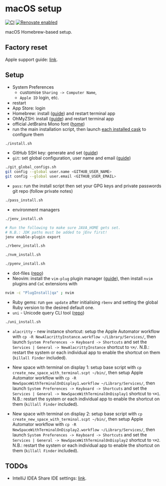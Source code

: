 # macOS setup

[![CI](https://github.com/horothesun/macos-setup/actions/workflows/ci.yml/badge.svg)](https://github.com/horothesun/macos-setup/actions/workflows/ci.yml)
[![Renovate enabled](https://img.shields.io/badge/renovate-enabled-brightgreen.svg?style=flat-square)](https://renovatebot.com)

macOS Homebrew-based setup.

## Factory reset

Apple support guide: [link](https://support.apple.com/en-gb/HT201065).

## Setup

- System Preferences
  - customise `Sharing -> Computer Name`,
  - `Apple ID` login, etc.
- restart
- App Store: login
- Homebrew: install ([guide](https://docs.brew.sh/Installation)) and restart terminal app
- OhMyZSH: install ([guide](https://github.com/ohmyzsh/ohmyzsh#basic-installation)) and restart terminal app
- official JetBrains Mono font ([home](https://www.jetbrains.com/lp/mono/))
- run the main installation script, then launch [each installed cask](casks) to configure them

```bash
./install.sh
```

- GitHub SSH key: generate and set ([guide](https://docs.github.com/en/authentication/connecting-to-github-with-ssh/generating-a-new-ssh-key-and-adding-it-to-the-ssh-agent))
- `git`: set global configuration, user name and email ([guide](https://stackoverflow.com/a/26368148))

```bash
./git_global_configs.sh
git config --global user.name <GITHUB_USER_NAME>
git config --global user.email <GITHUB_USER_EMAIL>
```

- `pass`: run the install script then set your GPG keys and private passwords git repo (follow private notes)

```bash
./pass_install.sh
```

- environment managers

```bash
./jenv_install.sh

# Run the following to make sure JAVA_HOME gets set.
# N.B.: JDK paths must be added to jEnv first!
jenv enable-plugin export
```

```bash
./rbenv_install.sh
```

```bash
./nvm_install.sh
```

```bash
./pyenv_install.sh
```

- dot-files ([repo](https://github.com/horothesun/dotfiles))
- Neovim: install the `vim-plug` plugin manager ([guide](https://github.com/junegunn/vim-plug#neovim)),
  then install `nvim` plugins and `CoC` extensions with

```bash
nvim -c "PlugInstall|qa" ; nvim
```

- Ruby gems: run `gem update` after initialising `rbenv` and setting the global Ruby version to the desired default one.
- `uni` - Unicode query CLI tool ([repo](https://github.com/arp242/uni))

```bash
./uni_install.sh
```

- `alacritty` - new instance shortcut: setup the Apple Automator workflow with
  `cp -R NewAlacrittyInstance.workflow ~/Library/Services/`, then launch
  `System Preferences -> Keyboard -> Shortcuts` and set the
  `Services | General -> NewAlacrittyInstance` shortcut to `⌥⌘/`.
  N.B.: restart the system or each individual app to enable the shortcut on them (`killall Finder` included).

- New space with terminal on display 1:
  setup base script with `cp create_new_space_with_terminal.scpt ~/bin/`, then
  setup Apple Automator workflow with
  `cp -R NewSpaceWithTerminalOnDisplay1.workflow ~/Library/Services/`, then
  launch `System Preferences -> Keyboard -> Shortcuts` and set the
  `Services | General -> NewSpaceWithTerminalOnDisplay1` shortcut to `⌥⌘1`.
  N.B.: restart the system or each individual app to enable the shortcut on them (`killall Finder` included).

- New space with terminal on display 2:
  setup base script with `cp create_new_space_with_terminal.scpt ~/bin/`, then
  setup Apple Automator workflow with
  `cp -R NewSpaceWithTerminalOnDisplay2.workflow ~/Library/Services/`, then
  launch `System Preferences -> Keyboard -> Shortcuts` and set the
  `Services | General -> NewSpaceWithTerminalOnDisplay2` shortcut to `⌥⌘2`.
  N.B.: restart the system or each individual app to enable the shortcut on them (`killall Finder` included).


## TODOs

- IntelliJ IDEA Share IDE settings: [link](https://www.jetbrains.com/help/idea/sharing-your-ide-settings.html).
